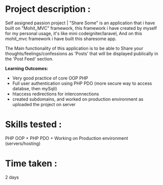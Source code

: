 # Project description : 
Self assigned passion project | "Share Some" is an application that i have built on "Mohit_MVC" framework, this framework i have created by myself for my personal usage, it's like mini codeigniter/laravel, And on this mohit_mvc framework i have built this sharesome app.

The Main functionality of this application is to be able to Share your thoughts/feelings/confessions as 'Posts' that will be displayed publically in the 'Post Feed' section.

**Learning Outcomes:**
* Very good practice of core OOP PHP
* Full user authentication using PHP PDO (more secure way to access databse, then mySqli)
* htaccess redirections for interconnections
* created subdomains, and worked on production environment as uploaded the project on server

# Skills tested : 
PHP OOP + PHP PDO + Working on Production environment (servers/hosting)

# Time taken : 
2 days
